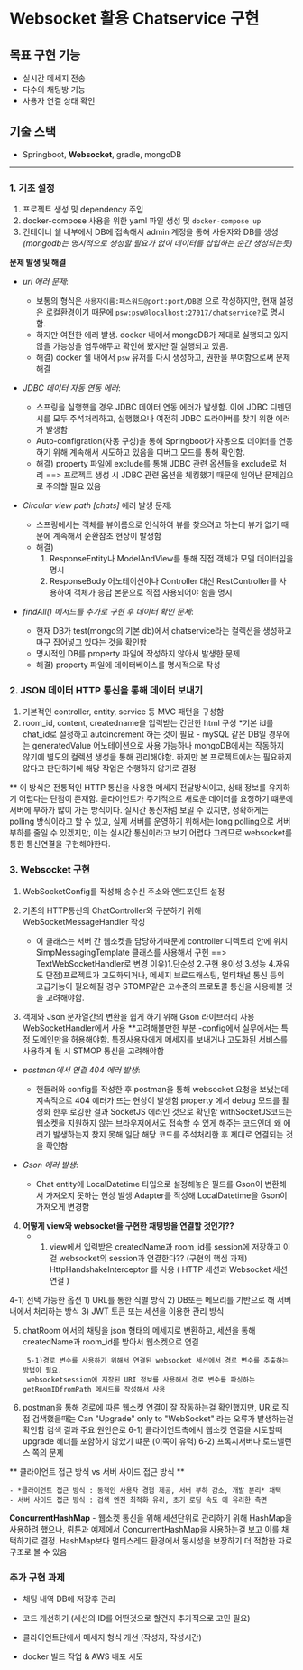 # Websocket 활용 Chatservice 구현

## 목표 구현 기능

- 실시간 메세지 전송
- 다수의 채팅방 기능
- 사용자 연결 상태 확인

## 기술 스택

- Springboot, **Websocket**, gradle, mongoDB

---

### 1. 기초 설정

1. 프로젝트 생성 및 dependency 주입
2. docker-compose 사용을 위한 yaml 파일 생성 및 `docker-compose up`
3. 컨테이너 쉘 내부에서 DB에 접속해서 admin 계정을 통해 사용자와 DB를 생성
   *(mongodb는 명시적으로 생성할 필요가 없이 데이터를 삽입하는 순간 생성되는듯)*

**문제 발생 및 해결**

- *uri 에러 문제*:
    - 보통의 형식은 `사용자이름:패스워드@port:port/DB명` 으로 작성하지만, 현재 설정은 로컬환경이기 때문에 `psw:psw@localhost:27017/chatservice?`로 명시함.
    - 하지만 여전한 에러 발생. docker 내에서 mongoDB가 제대로 실행되고 있지 않을 가능성을 염두해두고 확인해 봤지만 잘 실행되고 있음.
    - 해결) docker 쉘 내에서 `psw` 유저를 다시 생성하고, 권한을 부여함으로써 문제 해결


- *JDBC 데이터 자동 연동 에러*:
    - 스프링을 실행했을 경우 JDBC 데이터 연동 에러가 발생함.
      이에 JDBC 디펜던시를 모두 주석처리하고, 실행했으나 여전히 JDBC 드라이버를 찾기 위한 에러가 발생함
    - Auto-configration(자동 구성)을 통해 Springboot가 자동으로 데이터를 연동하기 위해 계속해서 시도하고 있음을
      디버그 모드를 통해 확인함.
    - 해결) property 파일에 exclude를 통해 JDBC 관련 옵션들을 exclude로 처리
      ==> 프로젝트 생성 시 JDBC 관련 옵션을 체킹했기 때문에 일어난 문제임으로 주의할 필요 있음


- *Circular view path [chats]* 에러 발생 문제:
    - 스프링에서는 객체를 뷰이름으로 인식하여 뷰를 찾으려고 하는데 뷰가 없기 때문에 계속해서 순환참조 현상이 발생함
    - 해결)
        1. ResponseEntity나 ModelAndView를 통해 직접 객체가 모델 데이터임을 명시
        2. ResponseBody 어노테이션이나 Controller 대신 RestController를 사용하여 객체가 응답 본문으로 직접 사용되어야 함을 명시


- *findAll() 메서드를 추가로 구현 후 데이터 확인 문제*:
    - 현재 DB가 test(mongo의 기본 db)에서 chatservice라는 컬렉션을 생성하고 마구 집어넣고 있다는 것을 확인함
    - 명시적인 DB를 property 파일에 작성하지 않아서 발생한 문제
    - 해결) property 파일에 데이터베이스를 명시적으로 작성


### 2. JSON 데이터 HTTP 통신을 통해 데이터 보내기

1. 기본적인 controller, entity, service 등 MVC 패턴을 구성함
2. room_id, content, createdname을 입력받는 간단한 html 구성
	*기본 id를 chat_id로 설정하고 autoincrement 하는 것이 필요
		- mySQL 같은 DB일 경우에는 generatedValue 어노테이션으로 사용 가능하나
		mongoDB에서는 작동하지 않기에 별도의 컬렉션 생성을 통해 관리해야함. 
		하지만 본 프로젝트에서는 필요하지 않다고 판단하기에 해당 작업은 수행하지 않기로 결정

** 이 방식은 전통적인 HTTP 통신을 사용한 메세지 전달방식이고, 상태 정보를 유지하기 어렵다는 단점이 존재함.
클라이언트가 주기적으로 새로운 데이터를 요청하기 떄문에 서버에 부하가 많이 가는 방식이다.
실시간 통신처럼 보일 수 있지만, 정확하게는 polling 방식이라고 할 수 있고,
실제 서버를 운영하기 위해서는 long polling으로 서버 부하를 줄일 수 있겠지만, 이는 실시간 통신이라고 보기 어렵다
그러므로 websocket를 통한 통신연결을 구현해야한다.

		
		
		
		
### 3. Websocket 구현

1. WebSocketConfig를 작성해 송수신 주소와 엔드포인트 설정
2. 기존의 HTTP통신의 ChatController와 구분하기 위해 WebSocketMessageHandler 작성
	- 이 클래스는 서버 간 웹소켓을 담당하기때문에 controller 디렉토리 안에 위치
	SimpMessagingTemplate 클래스를 사용해서 구현
	==>
	TextWebSocketHandler로 변경
	이유)1.단순성
		2.구현 용이성
		3.성능
		4.자유도
	단점)프로젝트가 고도화되거나, 메세지 브로드캐스팅, 멀티채널 통신 등의 고급기능이 필요해질 경우
	STOMP같은 고수준의 프로토콜 통신을 사용해볼 것을 고려해야함.
	
	
3. 객체와 Json 문자열간의 변환을 쉽게 하기 위해 Gson 라이브러리 사용
	WebSocketHandler에서 사용
	**고려해볼만한 부분
		-config에서 실무에서는 특정 도메인만을 허용해야함.
		특정사용자에게 메세지를 보내거나 고도화된 서비스를 사용하게 될 시 STMOP 통신을 고려해야함
		
		
- *postman에서 연결 404 에러 발생*:
    - 핸들러와 config를 작성한 후 postman을 통해 websocket 요청을 보냈는데 지속적으로
    404 에러가 뜨는 현상이 발생함
    property 에서 debug 모드를 활성화 한후 로깅한 결과
    SocketJS 에러인 것으로 확인함
    withSocketJS코드는 웹소켓을 지원하지 않는 브라우저에서도 접속할 수 있게 해주는 코드인데
    왜 에러가 발생하는지 찾지 못해 일단 해당 코드를 주석처리한 후 제대로 연결되는 것을 확인함
	
	
- *Gson 에러 발생*:
	- Chat entity에 LocalDatetime 타입으로 설정해놓은 필드를 Gson이 변환해서 가져오지 못하는 현상 발생
	Adapter를 작성해 LocalDatetime을 Gson이 가져오게 변경함
	
	
4. **어떻게 view와 websocket을 구현한 채팅방을 연결할 것인가??**
	- 1. view에서 입력받은 createdName과 room_id를 session에 저장하고
	이걸 websocket의 session과 연결한다?? (구현의 핵심 과제)
	HttpHandshakeInterceptor 를 사용 ( HTTP 세션과 Websocket 세션 연결 )
	
4-1) 선택 가능한 옵션
	1) URL를 통한 식별 방식
	2) DB또는 메모리를 기반으로 해 서버내에서 처리하는 방식
	3) JWT 토큰 또는 세션을 이용한 관리 방식
	

5. chatRoom 에서의 채팅을 json 형태의 메세지로 변환하고,
	세션을 통해 createdName과 room_id를 받아서 웹소켓으로 연결
	
		5-1)경로 변수를 사용하기 위해서 연결된 websocket 세션에서 경로 변수를 추출하는 방법이 필요.
		websocketsession에 저장된 URI 정보를 사용해서 경로 변수를 파싱하는 getRoomIDfromPath 메서드를 작성해서 사용
		
		
6. postman을 통해 경로에 따른 웹소켓 연결이 잘 작동하는걸 확인했지만,
URI로 직접 검색했을때는 Can "Upgrade" only to "WebSocket" 라는 오류가 발생하는걸 확인함
	검색 결과 주요 원인은로
	6-1) 클라이언트측에서 웹소켓 연결을 시도할때 upgrade 헤더를 포함하지 않았기 떄문 (이쪽이 유력)
	6-2) 프록시서버나 로드밸런스 쪽의 문제
	

** 클라이언트 접근 방식 vs 서버 사이드 접근 방식 **	
	
	- *클라이언트 접근 방식 : 동적인 사용자 경험 제공, 서버 부하 감소, 개발 분리* 채택
	- 서버 사이드 접근 방식 : 검색 엔진 최적화 유리, 초기 로딩 속도 에 유리한 측면

	
**ConcurrentHashMap**
	- 웹소켓 통신을 위해 세션단위로 관리하기 위해 HashMap을 사용하려 했으나, 뤼튼과 예제에서 ConcurrentHashMap을 사용하는걸 보고
	이를 채택하기로 결정. HashMap보다 멀티스레드 환경에서 동시성을 보장하기 더 적합한 자료구조로 볼 수 있음
	
	
	
	
### 추가 구현 과제

- 채팅 내역 DB에 저장후 관리

- 코드 개선하기 (세션의 ID를 어떤것으로 할건지 추가적으로 고민 필요)

- 클라이언트단에서 메세지 형식 개선 (작성자, 작성시간)

- docker 빌드 작업 & AWS 배포 시도